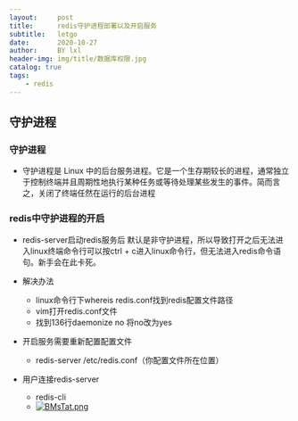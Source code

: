 ```yaml
---
layout:     post
title:      redis守护进程部署以及开启服务
subtitle:   letgo
date:       2020-10-27
author:     BY lxl
header-img: img/title/数据库权限.jpg
catalog: true
tags:
    - redis
---
```


##   守护进程

###  守护进程

- 守护进程是 Linux 中的后台服务进程。它是一个生存期较长的进程，通常独立
  于控制终端并且周期性地执行某种任务或等待处理某些发生的事件。简而言之，关闭了终端任然在运行的后台进程

###  redis中守护进程的开启

- redis-server启动redis服务后 默认是非守护进程，所以导致打开之后无法进入linux终端命令行可以按ctrl + c进入linux命令行，但无法进入redis命令语句。新手会在此卡死。
- 解决办法
  - linux命令行下whereis redis.conf找到redis配置文件路径
  - vim打开redis.conf文件
  - 找到136行daemonize no 将no改为yes

- 开启服务需要重新配置配置文件
  - redis-server /etc/redis.conf（你配置文件所在位置）
- 用户连接redis-server
  - redis-cli
  - [![BMsTat.png](https://s1.ax1x.com/2020/10/27/BMsTat.png)](https://imgchr.com/i/BMsTat)